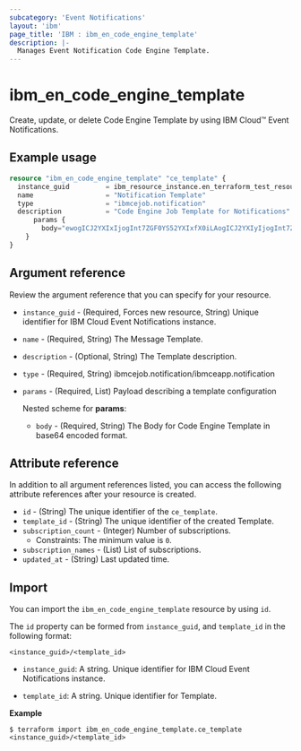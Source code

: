 ```yaml
---
subcategory: 'Event Notifications'
layout: 'ibm'
page_title: 'IBM : ibm_en_code_engine_template'
description: |-
  Manages Event Notification Code Engine Template.
---
```


# ibm_en_code_engine_template

Create, update, or delete Code Engine Template by using IBM Cloud™ Event Notifications.

## Example usage

```terraform
resource "ibm_en_code_engine_template" "ce_template" {
  instance_guid         = ibm_resource_instance.en_terraform_test_resource.guid
  name                  = "Notification Template"
  type                  = "ibmcejob.notification"
  description           = "Code Engine Job Template for Notifications"
      params {
        body="ewogICJ2YXIxIjogInt7ZGF0YS52YXIxfX0iLAogICJ2YXIyIjogInt7ZGF0YS52YXIyfX0iCn0="
    }
}
```         

## Argument reference

Review the argument reference that you can specify for your resource.

- `instance_guid` - (Required, Forces new resource, String) Unique identifier for IBM Cloud Event Notifications instance.

- `name` - (Required, String) The Message Template.

- `description` - (Optional, String) The Template description.

- `type` - (Required, String) ibmcejob.notification/ibmceapp.notification

- `params` - (Required, List) Payload describing a template configuration

  Nested scheme for **params**:

  - `body` - (Required, String) The Body for Code Engine Template in base64 encoded format.

## Attribute reference

In addition to all argument references listed, you can access the following attribute references after your resource is created.

- `id` - (String) The unique identifier of the `ce_template`.
- `template_id` - (String) The unique identifier of the created Template.
- `subscription_count` - (Integer) Number of subscriptions.
  - Constraints: The minimum value is `0`.
- `subscription_names` - (List) List of subscriptions.
- `updated_at` - (String) Last updated time.

## Import

You can import the `ibm_en_code_engine_template` resource by using `id`.

The `id` property can be formed from `instance_guid`, and `template_id` in the following format:

```
<instance_guid>/<template_id>
```

- `instance_guid`: A string. Unique identifier for IBM Cloud Event Notifications instance.

- `template_id`: A string. Unique identifier for Template.

**Example**

```
$ terraform import ibm_en_code_engine_template.ce_template <instance_guid>/<template_id>
```
